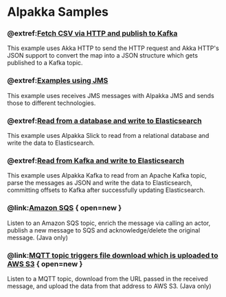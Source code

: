 # Alpakka Samples

### @extref:[Fetch CSV via HTTP and publish to Kafka](http-csv-to-kafka:index.html)
This example uses Akka HTTP to send the HTTP request and Akka HTTP's JSON support to convert the map into a JSON structure which gets published to a Kafka topic.

### @extref:[Examples using JMS](jms:index.html)
This example uses receives JMS messages with Alpakka JMS and sends those to different technologies.

### @extref:[Read from a database and write to Elasticsearch](jdbc-to-elasticsearch:index.html)
This example uses Alpakka Slick to read from a relational database and write the data to Elasticsearch.

### @extref:[Read from Kafka and write to Elasticsearch](kafka-to-elasticsearch:index.html)
This example uses Alpakka Kafka to read from an Apache Kafka topic, parse the messages as JSON and write the data to Elasticsearch, committing offsets to Kafka after successfully updating Elasticsearch.

### @link:[Amazon SQS](https://github.com/akka/alpakka-samples/tree/master/alpakka-sample-sqs-java) { open=new }
Listen to an Amazon SQS topic, enrich the message via calling an actor, publish a new message to SQS and acknowledge/delete the original message. (Java only)

### @link:[MQTT topic triggers file download which is uploaded to AWS S3](https://github.com/akka/alpakka-samples/tree/master/alpakka-sample-mqtt-http-to-s3-java) { open=new }

Listen to a MQTT topic, download from the URL passed in the received message, and upload the data from that address to AWS S3. (Java only)
